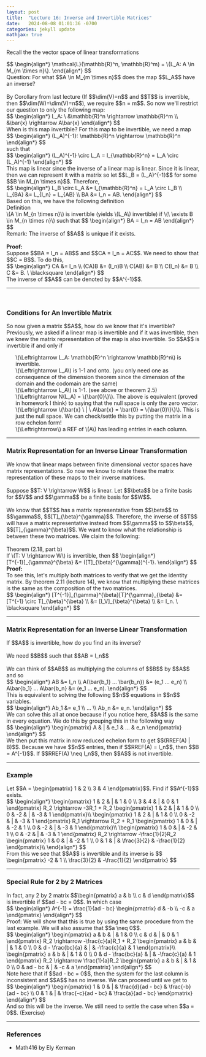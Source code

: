 ```yaml
---
layout: post
title:  "Lecture 16: Inverse and Invertible Matrices"
date:   2024-08-08 01:01:36 -0700
categories: jekyll update
mathjax: true
---
```

Recall the the vector space of linear transformations 
<div>
$$
\begin{align*}
\mathcal{L}(\mathbb{R}^n, \mathbb{R}^m) = \{L_A: A \in M_{m \times n}\}.
\end{align*}
$$
</div>
Question: For what $$A \in M_{m \times n}$$ does the map $$L_A$$ have an inverse?
<br>
<br>
By Corollary from last lecture (If $$\dim(V)=n$$ and $$T$$ is invertible, then $$\dim(W)=\dim(V)=n$$), we require $$n = m$$. So now we'll restrict our question to only the following map:
<div>
$$
\begin{align*}
L_A: \ &\mathbb{R}^n \rightarrow \mathbb{R}^m \\
&\bar{x} \rightarrow A\bar{x}
\end{align*}
$$
</div>
When is this map invertible? For this map to be invertible, we need a map
<div>
$$
\begin{align*}
(L_A)^{-1}: \mathbb{R}^n \rightarrow \mathbb{R}^n
\end{align*}
$$
</div>
such that
<div>
$$
\begin{align*}
(L_A)^{-1} \circ L_A = I_{\mathbb{R}^n} = L_A \circ (L_A)^{-1}
\end{align*}
$$
</div>
This map is linear since the inverse of a linear map is linear. Since it is linear, then we can represent it with a matrix so let $$L_B = (L_A)^{-1}$$ for some $$B \in M_{n \times n}$$. Therefore, 
<div>
$$
\begin{align*}
L_B \circ L_A &= I_{\mathbb{R}^n} = L_A \circ L_B \\
L_{BA} &= L_{I_n} = L_{AB} \\
BA &= I_n = AB.
\end{align*}
$$
</div>
<!------------------------------------------------------------------------------------>
Based on this, we have the following definition
<div class="bdiv">
Definition
</div>
<div class="bbdiv">
\(A \in M_{n \times n}\) is invertible (yields \(L_A\) invertible) if \(\ \exists B \in M_{n \times n}\) such that 
$$
\begin{align*}
BA = I_n = AB
\end{align*}
$$
</div>
Remark: The inverse of $$A$$ is unique if it exists.
<br>
<br>
<b>Proof:</b> 
<br>
Suppose $$BA = I_n = AB$$ and $$CA = I_n = AC$$. We need to show that $$C = B$$. To do this, 
<div>
$$
\begin{align*}
CA &= I_n \\
(CA)B &= (I_n)B \\
C(AB) &= B \\
C(I_n) &= B \\
C &= B. \ \blacksquare
\end{align*}
$$
</div>
The inverse of $$A$$ can be denoted by $$A^{-1}$$.
<hr>
<br>
<!------------------------------------------------------------------------------------>
<h3>Conditions for An Invertible Matrix</h3>
So now given a matrix $$A$$, how do we know that it's invertible? Previously, we asked if a linear map is invertible and if it was invertible, then we knew the matrix representation of the map is also invertible. So $$A$$ is invertible if and only if
<ul style="list-style: none;">
	<li>\(\Leftrightarrow L_A: \mathbb{R}^n \rightarrow \mathbb{R}^n\) is invertible.</li>
	<li>\(\Leftrightarrow L_A\) is 1-1 and onto. (you only need one as consequence of the dimension theorem since the dimension of the domain and the codomain are the same)</li>
	<li>\(\Leftrightarrow L_A\) is 1-1. (see above or theorem 2.5)</li>
	<li>\(\Leftrightarrow N(L_A) = \{\bar{0}\}\). The above is equivalent (proved in homework I think) to saying that the null space is only the zero vector.</li>
	<li>\(\Leftrightarrow \{\bar{x} \ | \ A\bar{x} = \bar{0} = \{\bar{0}\}\}\). This is just the null space. We can check/settle this by putting the matrix in a row echelon form!</li>
	<li>\(\Leftrightarrow\) a REF of \(A\) has leading entries in each column.</li>
</ul>
<hr>

<!------------------------------------------------------------------------------------>
<h3>Matrix Representation for an Inverse Linear Transformation</h3>
We know that linear maps between finite dimensional vector spaces have matrix representations. So now we know to relate these the matrix representation of these maps to their inverse matrices.
<br>
<br>
Suppose $$T: V \rightarrow W$$ is linear. Let $$\beta$$ be a finite basis for $$V$$ and $$\gamma$$ be a finite basis for $$W$$. 
<br>
<br>
We know that $$T$$ has a matrix representative from $$\beta$$ to $$\gamma$$, $$[T]_{\beta}^{\gamma}$$. Therefore, the inverse of $$T$$ will have a matrix representative instead from $$\gamma$$ to $$\beta$$, $$[T]_{\gamma}^{\beta}$$. We want to know what the relationship is between these two matrices. We claim the following:
<br>
<br>
<div class="purdiv">
Theorem (2.18, part b)
</div>
<div class="purbdiv">
If \(T: V \rightarrow W\) is invertible, then
$$
\begin{align*}
[T^{-1}]_{\gamma}^{\beta} &= ([T]_{\beta}^{\gamma})^{-1}.
\end{align*}
$$
</div>
<b>Proof:</b>
<br>
To see this, let's multiply both matrices to verify that we get the identity matrix. By theorem 2.11 (lecture 14), we know that multiplying these matrices is the same as the composition of the two matrices.
<div>
$$
\begin{align*}
[T^{-1}]_{\gamma}^{\beta}[T]^{\gamma}_{\beta} &= [T^{-1} \circ T]_{\beta}^{\beta} \\
                              &= [I_V]_{\beta}^{\beta} \\
							  &= I_n. \ \blacksquare
\end{align*}
$$
</div>
<hr>

<!------------------------------------------------------------------------------------>
<h3>Matrix Representation for an Inverse Linear Transformation</h3>
If $$A$$ is invertible, how do you find an its inverse?
<br>
<br>
We need $$B$$ such that $$AB = I_n$$
<br>
<br>
We can think of $$AB$$ as multiplying the columns of $$B$$ by $$A$$ and so
<div>
$$
\begin{align*}
AB &= I_n \\
A(\bar{b_1} ... \bar{b_n}) &= (e_1 ... e_n) \\
A\bar{b_1} ... A\bar{b_n} &= (e_1 ... e_n).
\end{align*}
$$
</div>
This is equivalent to solving the following $$n$$ equations in $$n$$ variables.
<div>
$$
\begin{align*}
Ab_1 &= e_1 \\
... \\
Ab_n &= e_n.
\end{align*}
$$
</div>
We can solve this all at once because if you notice here, $$A$$ is the same in every equation. We do this by grouping this in the following way
<div>
$$
\begin{align*}
\begin{pmatrix}
A & | & e_1 & ... & e_n
\end{pmatrix}
\end{align*}
$$
</div>
We then put this matrix in row reduced echelon form to get $$(RREF(A) | B)$$. Because we have $$n$$ entries, then if $$RREF(A) = I_n$$, then $$B = A^{-1}$$. If $$RREF(A) \neq I_n$$, then $$A$$ is not invertible.
<hr>

<!------------------------------------------------------------------------------------>
<h3>Example</h3>
Let $$A = \begin{pmatrix}
1 & 2 \\
3 & 4
\end{pmatrix}$$. Find if $$A^{-1}$$ exists.
<div>
$$
\begin{align*}
\begin{pmatrix}
1 & 2 & | & 1 & 0 \\
3 & 4 & | & 0 & 1
\end{pmatrix}
R_2 \rightarrow -3R_1 + R_2
\begin{pmatrix}
1 & 2 & | & 1 & 0 \\
0 & -2 & | & -3 & 1
\end{pmatrix}\\
\begin{pmatrix}
1 & 2 & | & 1 & 0 \\
0 & -2 & | & -3 & 1
\end{pmatrix}
R_1 \rightarrow R_2 + R_1
\begin{pmatrix}
1 & 0 & | & -2 & 1 \\
0 & -2 & | & -3 & 1
\end{pmatrix}\\
\begin{pmatrix}
1 & 0 & | & -2 & 1 \\
0 & -2 & | & -3 & 1
\end{pmatrix}
R_2 \rightarrow -\frac{1}{2}R_2
\begin{pmatrix}
1 & 0 & | & -2 & 1 \\
0 & 1 & | & \frac{3}{2} & -\frac{1}{2}
\end{pmatrix}\\
\end{align*}
$$
</div>
From this we see that $$A$$ is invertible and its inverse is $$
\begin{pmatrix}
-2 & 1 \\
\frac{3}{2} & -\frac{1}{2}
\end{pmatrix}
$$
<hr>

<!------------------------------------------------------------------------------------>
<h3>Special Rule for 2 by 2 Matrices</h3>
In fact, any 2 by 2 matrix $$\begin{pmatrix}
a & b \\
c & d
\end{pmatrix}$$ is invertible if $$ad - bc = 0$$. In which case
<div>
$$
\begin{align*}
A^{-1} = \frac{1}{ad - bc}
\begin{pmatrix}
d & -b \\
-c & a
\end{pmatrix}
\end{align*}
$$
</div>
Proof: We will show that this is true by using the same procedure from the last example. We will also assume that $$a \neq 0$$.
<div>
$$
\begin{align*}
\begin{pmatrix}
a & b & | & 1 & 0 \\
c & d & | & 0 & 1
\end{pmatrix}
R_2 \rightarrow -\frac{c}{a}R_1 + R_2
\begin{pmatrix}
a & b & | & 1 & 0 \\
0 & d - \frac{bc}{a} & | & -\frac{c}{a} & 1
\end{pmatrix}\\
\begin{pmatrix}
a & b & | & 1 & 0 \\
0 & d - \frac{bc}{a} & | & -\frac{c}{a} & 1
\end{pmatrix}
R_2 \rightarrow \frac{1}{a}R_2
\begin{pmatrix}
a & b & | & 1 & 0 \\
0 & ad - bc & | & -c & a
\end{pmatrix}
\end{align*}
$$
</div>
Note here that if $$ad - bc = 0$$, then the system for the last column is inconsistent and $$A$$ has no inverse. We can proceed until we get to 
<div>
$$
\begin{align*}
\begin{pmatrix}
1 & 0 & | & \frac{d}{ad - bc} & \frac{-b}{ad - bc} \\
0 & 1 & | & \frac{-c}{ad - bc} & \frac{a}{ad - bc}
\end{pmatrix}
\end{align*}
$$
</div>
And so this will be the inverse. We still need to settle the case when $$a = 0$$. (Exercise)
<hr>

<!------------------------------------------------------------------------------------>
<h3>References</h3>
<ul>
<li>Math416 by Ely Kerman</li>
</ul>






















